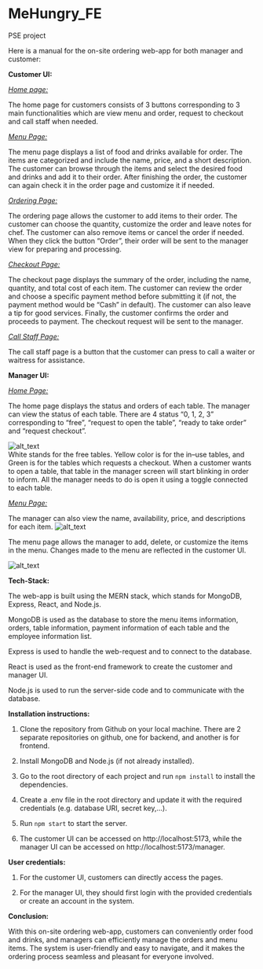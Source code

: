 # MeHungry_FE
PSE project

<!-- Output copied to clipboard! -->

<!-- You have some errors, warnings, or alerts. If you are using reckless mode, turn it off to see inline alerts.
* ERRORs: 0
* WARNINGs: 0
* ALERTS: 3 -->

Here is a manual for the on-site ordering web-app for both manager and customer:

**Customer UI:**

_<span style="text-decoration:underline;">Home page:</span>_

The home page for customers consists of 3 buttons corresponding to 3 main functionalities which are view menu and order, request to checkout and call staff when needed.

_<span style="text-decoration:underline;">Menu Page:</span>_

The menu page displays a list of food and drinks available for order. The items are categorized and include the name, price, and a short description. The customer can browse through the items and select the desired food and drinks and add it to their order. After finishing the order, the customer can again check it in the order page and customize it if needed.

_<span style="text-decoration:underline;">Ordering Page:</span>_

The ordering page allows the customer to add items to their order. The customer can choose the quantity, customize the order and leave notes for chef. The customer can also remove items or cancel the order if needed. When they click the button “Order”, their order will be sent to the manager view for preparing and processing.

_<span style="text-decoration:underline;">Checkout Page:</span>_

The checkout page displays the summary of the order, including the name, quantity, and total cost of each item. The customer can review the order and choose a specific payment method before submitting it (if not, the payment method would be “Cash” in default). The customer can also leave a tip for good services. Finally, the customer confirms the order and proceeds to payment. The checkout request will be sent to the manager.

_<span style="text-decoration:underline;">Call Staff Page:</span>_

The call staff page is a button that the customer can press to call a waiter or waitress for assistance.

**Manager UI:**

_<span style="text-decoration:underline;">Home Page:</span>_

The home page displays the status and orders of each table. The manager can view the status of each table. There are 4 status “0, 1, 2, 3” corresponding to “free”, “request to open the table”, “ready to take order” and “request checkout”. 


![alt_text](images/image1.png "image_tooltip")
 \
White stands for the free tables. Yellow color is for the in–use tables, and Green is for the tables which requests a checkout. When a customer wants to open a table, that table in the manager screen will start blinking in order to inform. All the manager needs to do is open it using a toggle connected to each table.

_<span style="text-decoration:underline;">Menu Page:</span>_

The manager can also view the name, availability, price, and descriptions for each item.
![alt_text](images/image2.png "image_tooltip")


The menu page allows the manager to add, delete, or customize the items in the menu.  Changes made to the menu are reflected in the customer UI.


![alt_text](images/image3.png "image_tooltip")


**Tech-Stack:**

The web-app is built using the MERN stack, which stands for MongoDB, Express, React, and Node.js. 

MongoDB is used as the database to store the menu items information, orders, table information, payment information of each table and the employee information list.

Express is used to handle the web-request and to connect to the database. 

React is used as the front-end framework to create the customer and manager UI. 

Node.js is used to run the server-side code and to communicate with the database.

**Installation instructions:**

1. Clone the repository from Github on your local machine. There are 2 separate repositories on github, one for backend, and another is for frontend.

2. Install MongoDB and Node.js (if not already installed).

3. Go to the root directory of each project and run `npm install` to install the dependencies.

4. Create a .env file in the root directory and update it with the required credentials (e.g. database URI, secret key,...).

5. Run `npm start` to start the server.

6. The customer UI can be accessed on http://localhost:5173, while the manager UI can be accessed on http://localhost:5173/manager.

**User credentials:**

1. For the customer UI, customers can directly access the pages.

2. For the manager UI, they should first login with the provided credentials or create an account in the system.

**Conclusion:**

With this on-site ordering web-app, customers can conveniently order food and drinks, and managers can efficiently manage the orders and menu items. The system is user-friendly and easy to navigate, and it makes the ordering process seamless and pleasant for everyone involved.
